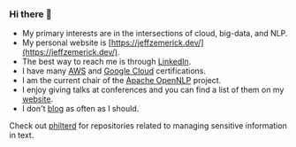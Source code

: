 ### Hi there 👋

<!--
**jzonthemtn/jzonthemtn** is a ✨ _special_ ✨ repository because its `README.md` (this file) appears on your GitHub profile.

Here are some ideas to get you started:

- 🔭 I’m currently working on ...
- 🌱 I’m currently learning ...
- 👯 I’m looking to collaborate on ...
- 🤔 I’m looking for help with ...
- 💬 Ask me about ...
- 📫 How to reach me: ...
- 😄 Pronouns: ...
- ⚡ Fun fact: ...
-->



- My primary interests are in the intersections of cloud, big-data, and NLP.
- My personal website is [https://jeffzemerick.dev/](https://jeffzemerick.dev/).
- The best way to reach me is through [LinkedIn](https://www.linkedin.com/in/jeffzemerick/).
- I have many [AWS](https://www.youracclaim.com/users/jeff-zemerick/badges) and [Google Cloud](https://googlecloudcertified.credential.net/profile/e0c31964641022d04f2f3269bc85b510483f8b7b?name=zemerick) certifications.
- I am the current chair of the [Apache OpenNLP](https://opennlp.apache.org/) project.
- I enjoy giving talks at conferences and you can find a list of them on my [website](https://jeffzemerick.dev/).
- I don't [blog](https://medium.com/@jzonthemtn) as often as I should.

Check out [philterd](https://www.github.com/philterd) for repositories related to managing sensitive information in text.
